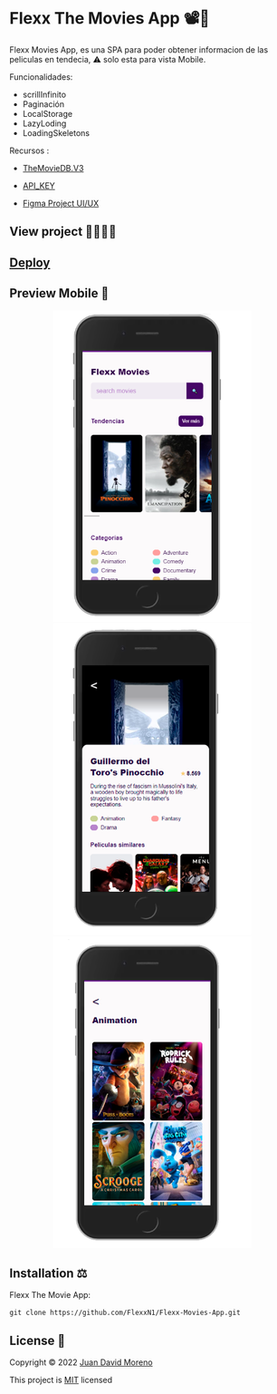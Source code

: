 # Flexx The Movies App 📽🍿

Flexx Movies App, es una SPA para poder obtener informacion de las peliculas en tendecia,
⚠ solo esta para vista Mobile.

Funcionalidades:

- scrillInfinito
- Paginación
- LocalStorage
- LazyLoding
- LoadingSkeletons

Recursos :

- [TheMovieDB.V3](https://www.themoviedb.org/)

- [API_KEY](https://www.themoviedb.org/settings/api)

- [Figma Project UI/UX](https://www.figma.com/file/AYlJHq4RwChusnwFzMSOjd/Platzi_Movies?node-id=0%3A1)

## View project 🚀🙋🏻‍♂️
## [Deploy](https://flexxn1.github.io/Flexx-Movies-App/)

## Preview Mobile 📲

<p align="center">
  <img src="./pics/preview11.png" width="350" alt="accessibility text">
  <img src="./pics/preview22.png" width="350" alt="accessibility text">
  <img src="./pics/preview33.png" width="350" alt="accessibility text">

</p>

## Installation ⚖
Flexx The Movie App:
```
git clone https://github.com/FlexxN1/Flexx-Movies-App.git
 ```

## License 🔐

Copyright © 2022 [Juan David Moreno](https://github.com/FlexxN1)

This project is [MIT](https://choosealicense.com/licenses/mit/) licensed
